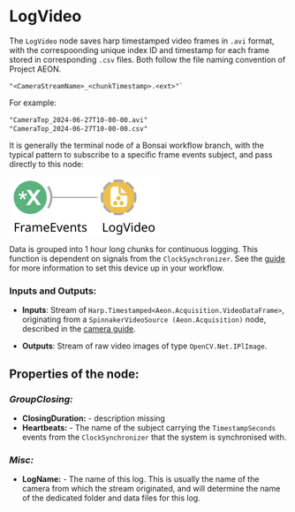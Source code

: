 # **LogVideo**

The `LogVideo` node saves harp timestamped video frames in `.avi` format, with the correspoonding unique index ID and timestamp for each frame stored in corresponding `.csv` files. Both follow the file naming convention of Project AEON. 
```
"<CameraStreamName>_<chunkTimestamp>.<ext>"`
```
For example: 
```
"CameraTop_2024-06-27T10-00-00.avi"
"CameraTop_2024-06-27T10-00-00.csv"
```

It is generally the terminal node of a Bonsai workflow branch, with the typical pattern to subscribe to a specific frame events subject, and pass directly to this node: 

![workflowImage](./Workflows/logVideo.svg)

Data is grouped into 1 hour long chunks for continuous logging. This function is dependent on signals from the `ClockSynchronizer`. See the [guide](../HardwareDevices/ClockSynchronizer/clocksynchronizer.md) for more information to set this device up in your workflow.

### Inputs and Outputs:

- **Inputs**:
Stream of `Harp.Timestamped<Aeon.Acquisition.VideoDataFrame>`, originating from a `SpinnakerVideoSource (Aeon.Acquisition)` node, described in the [camera guide](../HardwareDevices/Camera/camera.md).

- **Outputs**:
Stream of raw video images of type `OpenCV.Net.IPlImage`. 
## **Properties of the node:**
### ***GroupClosing:***
- **ClosingDuration:** - description missing
- **Heartbeats:** - The name of the subject carrying the `TimestampSeconds` events from the `ClockSynchronizer` that the system is synchronised with.
### ***Misc:***
- **LogName:** - The name of this log. This is usually the name of the camera from which the stream originated, and will determine the name of the dedicated folder and data files for this log. 